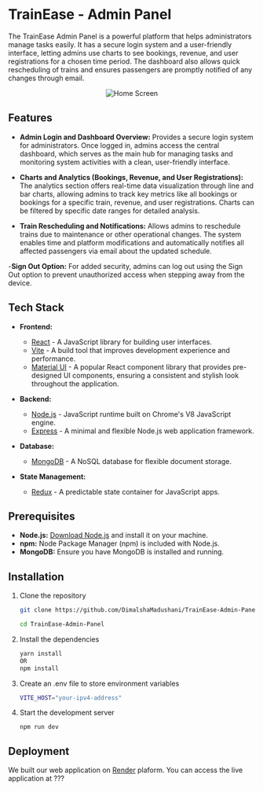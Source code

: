 
# TrainEase - Admin Panel

The TrainEase Admin Panel is a powerful platform that helps administrators manage tasks easily. It has a secure login system and a user-friendly interface, letting admins use charts to see bookings, revenue, and user registrations for a chosen time period. The dashboard also allows quick rescheduling of trains and ensures passengers are promptly notified of any changes through email.


<div style="display: flex; flex-wrap: wrap; justify-content: space-around;">
    <img src="./src/assets/Home.PNG" alt="Home Screen"/>
</div>

## Features

- **Admin Login and Dashboard Overview:** Provides a secure login system for administrators. Once logged in, admins access the central dashboard, which serves as the main hub for managing tasks and monitoring system activities with a clean, user-friendly interface.
  

- **Charts and Analytics (Bookings, Revenue, and User Registrations):** The analytics section offers real-time data visualization through line and bar charts, allowing admins to track key metrics like all bookings or bookings for a specific train, revenue, and user registrations. Charts can be filtered by specific date ranges for detailed analysis.

- **Train Rescheduling and Notifications:** Allows admins to reschedule trains due to maintenance or other operational changes. The system enables time and platform modifications and automatically notifies all affected passengers via email about the updated schedule.

-**Sign Out Option:** For added security, admins can log out using the Sign Out option to prevent unauthorized access when stepping away from the device.

## Tech Stack

- **Frontend:** 
  - [React](https://reactjs.org/) - A JavaScript library for building user interfaces.
  - [Vite](https://vitejs.dev/) - A build tool that improves development experience and performance.
  - [Material UI](https://mui.com/) - A popular React component library that provides pre-designed UI components, ensuring a consistent and stylish look throughout the application.

- **Backend:** 
  - [Node.js](https://nodejs.org/) - JavaScript runtime built on Chrome's V8 JavaScript engine.
  - [Express](https://expressjs.com/) - A minimal and flexible Node.js web application framework.

- **Database:** 
  - [MongoDB](https://www.mongodb.com/) - A NoSQL database for flexible document storage.

- **State Management:** 
  - [Redux](https://redux.js.org/) - A predictable state container for JavaScript apps.


## Prerequisites

- **Node.js:** [Download Node.js](https://nodejs.org/) and install it on your machine.
- **npm:** Node Package Manager (npm) is included with Node.js.
- **MongoDB:** Ensure you have MongoDB is installed and running.

## Installation
1. Clone the repository

    ```bash
   git clone https://github.com/DimalshaMadushani/TrainEase-Admin-Panel.git

   cd TrainEase-Admin-Panel
2. Install the dependencies

    ```bash
    yarn install
    OR
   npm install
3. Create an .env file to store environment variables

    ```bash
   VITE_HOST="your-ipv4-address"

4. Start the development server

    ```
    npm run dev
    ```


## Deployment

We built our web application on [Render](https://render.com/) plaform. You can access the live application at ???